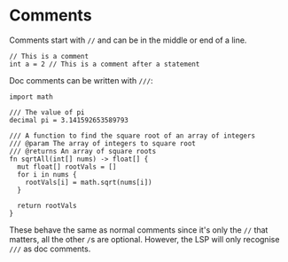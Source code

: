# Comments

Comments start with `//` and can be in the middle or end of a line.

```
// This is a comment
int a = 2 // This is a comment after a statement
```

Doc comments can be written with `///`:

```
import math

/// The value of pi
decimal pi = 3.141592653589793

/// A function to find the square root of an array of integers
/// @param The array of integers to square root
/// @returns An array of square roots
fn sqrtAll(int[] nums) -> float[] {
  mut float[] rootVals = []
  for i in nums {
    rootVals[i] = math.sqrt(nums[i])
  }

  return rootVals
}
```

These behave the same as normal comments since it's only the `//` that matters, all the other `/`s are optional. However, the LSP will only recognise `///` as doc comments.
